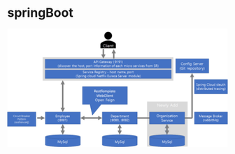 # springBoot

<img src = "https://github.com/iam149cm/springBoot/blob/main/06_springboot-microservices/img.png?raw=true">
